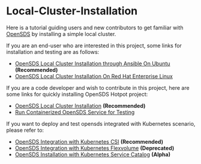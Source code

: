 # Local-Cluster-Installation

Here is a tutorial guiding users and new contributors to get familiar with [OpenSDS](https://github.com/opensds/soda-dock) by installing a simple local cluster.

If you are an end-user who are interested in this project, some links for installation and testing are as follows:
- [OpenSDS Local Cluster Installation through Ansible On Ubuntu](https://github.com/opensds/soda-dock/wiki/OpenSDS-Cluster-Installation-through-Ansible) **(Recommended)**
- [OpenSDS Local Cluster Installation On Red Hat Enterprise Linux](https://github.com/opensds/soda-dock/wiki/OpenSDS-Cluster-Installation-On-Red-Hat-Enterprise-Linux)

If you are a code developer and wish to contribute in this project, here are some links for quickly installing OpenSDS
Hotpot project:
- [OpenSDS Local Cluster Installation](https://github.com/opensds/soda-dock/wiki/OpenSDS-Local-Cluster-with-Multi-tenants-Installation) **(Recommended)**
- [Run Containerized OpenSDS Service for Testing](https://github.com/opensds/soda-dock/wiki/How-to-Run-Containerized-OpenSDS-for-Testing-Work)

If you want to deploy and test opensds integrated with Kubernetes scenario, please refer to:
- [OpenSDS Integration with Kubernetes CSI](https://github.com/opensds/soda-dock/wiki/OpenSDS-Integration-with-Kubernetes-CSI) **(Recommended)**
- [OpenSDS Integration with Kubernetes Flexvolume](https://github.com/opensds/soda-dock/wiki/OpenSDS-Integration-with-Kubernetes-Flexvolume) **(Deprecated)**
- [OpenSDS Installation with Kubernetes Service Catalog](https://github.com/opensds/soda-dock/wiki/OpenSDS-Installation-with-Kubernetes-Service-Catalog) **(Alpha)**
